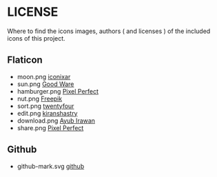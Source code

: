 # LICENSE

Where to find the icons images, authors ( and licenses ) of the included icons
of this project.

## Flaticon

- moon.png [iconixar](https://www.flaticon.com/free-icons/moon)
- sun.png [Good Ware](https://www.flaticon.com/free-icons/sun)
- hamburger.png [Pixel Perfect](https://www.flaticon.com/free-icons/hamburger)
- nut.png [Freepik](https://www.flaticon.com/free-icons/nut)
- sort.png [twentyfour](https://www.flaticon.com/free-icons/filter)
- edit.png [kiranshastry](https://www.flaticon.com/free-icons/edit)
- download.png [Ayub Irawan](https://www.flaticon.com/free-icons/download)
- share.png [Pixel Perfect](https://www.flaticon.com/free-icons/open)

## Github

- github-mark.svg [github](https://github.com/logos)
